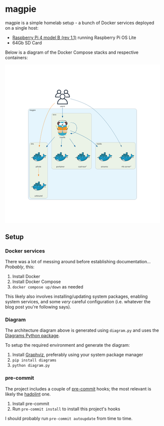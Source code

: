 # magpie

magpie is a simple homelab setup - a bunch of Docker services
deployed on a single host:

- [Raspberry Pi 4 model B (rev 1.1)](https://www.raspberrypi.com/products/raspberry-pi-4-model-b/)
  running Raspberry Pi OS Lite
- 64Gb SD Card

Below is a diagram of the Docker Compose stacks and respective containers:

![Architecture diagram](assets/architecture.png)

## Setup

### Docker services

There was a lot of messing around before establishing documentation...
_Probably_, this:

1. Install Docker
2. Install Docker Compose
3. `docker compose up/down` as needed

This likely also involves installing/updating system packages,
enabling system services, and some _very_ careful configuration
(i.e. whatever the blog post you're following says).

### Diagram

The architecture diagram above is generated using `diagram.py` and uses the
[Diagrams Python package](https://diagrams.mingrammer.com/).

To setup the required environment and generate the diagram:

1. Install [Graphviz](https://graphviz.gitlab.io/), preferably using your system package manager
2. `pip install diagrams`
3. `python diagram.py`

### pre-commit

The project includes a couple of [pre-commit](https://pre-commit.com/) hooks;
the most relevant is likely the [hadolint](https://github.com/hadolint/hadolint) one.

1. Install pre-commit
2. Run `pre-commit install` to install this project's hooks

I should probably run `pre-commit autoupdate` from time to time.
